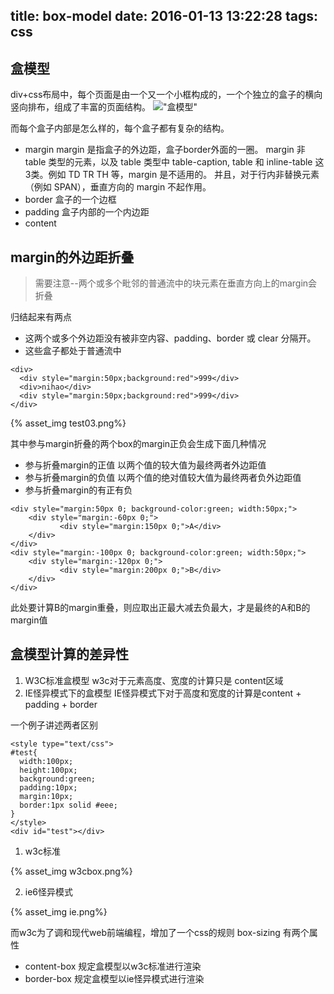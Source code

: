 title: box-model
date: 2016-01-13 13:22:28
tags: css
---
## 盒模型
div+css布局中，每个页面是由一个又一个小框构成的，一个个独立的盒子的横向竖向排布，组成了丰富的页面结构。
!["盒模型"](http://www.w3help.org/zh-cn/kb/006/006/boxdim.png)
<!-- more -->
而每个盒子内部是怎么样的，每个盒子都有复杂的结构。
* margin
margin 是指盒子的外边距，盒子border外面的一圈。
margin 非 table 类型的元素，以及 table 类型中 table-caption, table 和 inline-table 这3类。例如 TD TR TH 等，margin 是不适用的。 并且，对于行内非替换元素（例如 SPAN），垂直方向的 margin 不起作用。
* border
盒子的一个边框
* padding
盒子内部的一个内边距
* content


## margin的外边距折叠
> 需要注意--两个或多个毗邻的普通流中的块元素在垂直方向上的margin会折叠

归结起来有两点
* 这两个或多个外边距没有被非空内容、padding、border 或 clear 分隔开。
* 这些盒子都处于普通流中
```
<div>
  <div style="margin:50px;background:red">999</div>
  <div>nihao</div>
  <div style="margin:50px;background:red">999</div>
</div>
```
{% asset_img test03.png%}

其中参与margin折叠的两个box的margin正负会生成下面几种情况
* 参与折叠margin的正值
  以两个值的较大值为最终两者外边距值
* 参与折叠margin的负值
  以两个值的绝对值较大值为最终两者负外边距值
* 参与折叠margin的有正有负
```
<div style="margin:50px 0; background-color:green; width:50px;">
    <div style="margin:-60px 0;">
           <div style="margin:150px 0;">A</div>
    </div>
</div>
<div style="margin:-100px 0; background-color:green; width:50px;">
    <div style="margin:-120px 0;">
           <div style="margin:200px 0;">B</div>
    </div>
</div>
```
此处要计算B的margin重叠，则应取出正最大减去负最大，才是最终的A和B的margin值


## 盒模型计算的差异性
1. W3C标准盒模型
w3c对于元素高度、宽度的计算只是 content区域
2. IE怪异模式下的盒模型
IE怪异模式下对于高度和宽度的计算是content + padding + border

一个例子讲述两者区别
```
<style type="text/css">
#test{
  width:100px;
  height:100px;
  background:green;
  padding:10px;
  margin:10px;
  border:1px solid #eee;
}
</style>
<div id="test"></div>
```
1. w3c标准

{% asset_img w3cbox.png%}


2. ie6怪异模式

{% asset_img ie.png%}


而w3c为了调和现代web前端编程，增加了一个css的规则 box-sizing
有两个属性
* content-box
  规定盒模型以w3c标准进行渲染
* border-box
  规定盒模型以ie怪异模式进行渲染